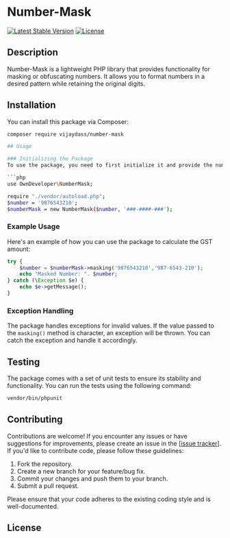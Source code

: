 # Number-Mask

[![Latest Stable Version](https://poser.pugx.org/vijaydass/number-mask/v/stable)](https://packagist.org/packages/vijaydass/number-mask)
[![License](https://poser.pugx.org/vijaydass/number-mask/license)](https://packagist.org/packages/vijaydass/number-mask)

## Description
Number-Mask is a lightweight PHP library that provides functionality for masking or obfuscating numbers. It allows you to format numbers in a desired pattern while retaining the original digits.

## Installation

You can install this package via Composer:

```bash
composer require vijaydass/number-mask

## Usage

### Initializing the Package
To use the package, you need to first initialize it and provide the number and format:

```php
use OwnDeveloper\NumberMask;

require "./vendor/autoload.php";
$number = '9876543210';
$numberMask = new NumberMask($number, '###-####-###');
```

### Example Usage

Here's an example of how you can use the package to calculate the GST amount:

```php
try {
    $number = $numberMask->masking('9876543210','987-6543-210');
    echo "Masked Number: ". $number;
} catch (\Exception $e) {
    echo $e->getMessage();
}
```

### Exception Handling

The package handles exceptions for invalid values. If the value passed to the `masking()` method is character, an exception will be thrown. You can catch the exception and handle it accordingly.

## Testing

The package comes with a set of unit tests to ensure its stability and functionality. You can run the tests using the following command:

```bash
vendor/bin/phpunit
```

## Contributing

Contributions are welcome! If you encounter any issues or have suggestions for improvements, please create an issue in the [[issue tracker](https://github.com/Vijaydass/Number-Mask/issues/new)]. If you'd like to contribute code, please follow these guidelines:

1. Fork the repository.
2. Create a new branch for your feature/bug fix.
3. Commit your changes and push them to your branch.
4. Submit a pull request.

Please ensure that your code adheres to the existing coding style and is well-documented.

## License
